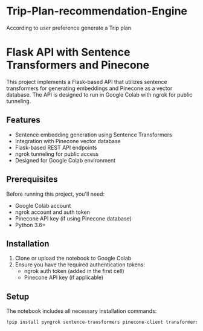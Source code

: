 # Trip-Plan-recommendation-Engine
According to user preference generate a Trip plan
# Flask API with Sentence Transformers and Pinecone

This project implements a Flask-based API that utilizes sentence transformers for generating embeddings and Pinecone as a vector database. The API is designed to run in Google Colab with ngrok for public tunneling.

## Features

- Sentence embedding generation using Sentence Transformers
- Integration with Pinecone vector database
- Flask-based REST API endpoints
- ngrok tunneling for public access
- Designed for Google Colab environment

## Prerequisites

Before running this project, you'll need:

- Google Colab account
- ngrok account and auth token
- Pinecone API key (if using Pinecone database)
- Python 3.6+

## Installation

1. Clone or upload the notebook to Google Colab
2. Ensure you have the required authentication tokens:
   - ngrok auth token (added in the first cell)
   - Pinecone API key (if applicable)

## Setup

The notebook includes all necessary installation commands:

```bash
!pip install pyngrok sentence-transformers pinecone-client transformers requests numpy flask-ngrok pyngrok pinecone
